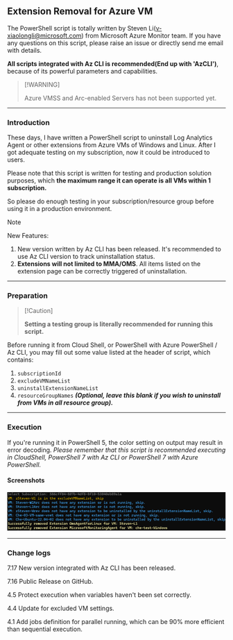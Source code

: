## Extension Removal for Azure VM

The PowerShell script is totally written by Steven Li(v-xiaolongli@microsoft.com) from Microsoft Azure Monitor team. If you have any questions on this script, please raise an issue or directly send me email with details.

**All scripts integrated with Az CLI is recommended(End up with 'AzCLI')**, because of its powerful parameters and capabilities.

>   [!WARNING]
>
>  Azure VMSS and Arc-enabled Servers has not been supported yet. 



------

### Introduction

These days, I have written a PowerShell script to uninstall Log Analytics Agent or other extensions from Azure VMs of Windows and Linux. After I got adequate testing on my subscription, now it could be introduced to users.

Please note that this script is written for testing and production solution purposes, which **the maximum range it can operate is all VMs within 1 subscription.** 

So please do enough testing in your subscription/resource group before using it in a production environment.

> [!Note]
>
> New Features: 
>
> 1. New version written by Az CLI has been released. It's recommended to use Az CLI version to track uninstallation status.
> 2. **Extensions will not limited to MMA/OMS**. All items listed on the extension page can be correctly triggered of uninstallation.



------

### Preparation

>  [!Caution]
>
> **Setting a testing group is literally recommended for running this script.**

Before running it from Cloud Shell, or PowerShell with Azure PowerShell / Az CLI, you may fill out some value listed at the header of script, which contains: 

1. `subscriptionId`
2.  `excludeVMNameList`
3. `uninstallExtensionNameList`
4. `resourceGroupNames` ***(Optional, leave this blank if you wish to uninstall from VMs in all resource group).***



------

### Execution

If you're running it in PowerShell 5, the color setting on output may result in error decoding. *Please remember that this script is recommended executing in CloudShell, PowerShell 7 with Az CLI or PowerShell 7 with Azure PowerShell.*



#### Screenshots

![image-20240716113725545](./assets/image-20240716113725545.png)



------

### Change logs

7.17 New version integrated with Az CLI has been released.

7.16 Public Release on GitHub.

4.5 Protect execution when variables haven't been set correctly.

4.4 Update for excluded VM settings.

4.1 Add jobs definition for parallel running, which can be 90% more efficient than sequential execution.